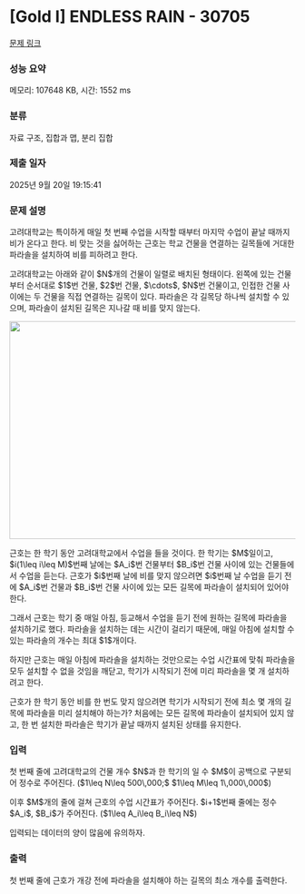 # [Gold I] ENDLESS RAIN - 30705 

[문제 링크](https://www.acmicpc.net/problem/30705) 

### 성능 요약

메모리: 107648 KB, 시간: 1552 ms

### 분류

자료 구조, 집합과 맵, 분리 집합

### 제출 일자

2025년 9월 20일 19:15:41

### 문제 설명

<p>고려대학교는 특이하게 매일 첫 번째 수업을 시작할 때부터 마지막 수업이 끝날 때까지 비가 온다고 한다. 비 맞는 것을 싫어하는 근호는 학교 건물을 연결하는 길목들에 거대한 파라솔을 설치하여 비를 피하려고 한다.</p>

<p>고려대학교는 아래와 같이 $N$개의 건물이 일렬로 배치된 형태이다. 왼쪽에 있는 건물부터 순서대로 $1$번 건물, $2$번 건물, $\cdots$, $N$번 건물이고, 인접한 건물 사이에는 두 건물을 직접 연결하는 길목이 있다. 파라솔은 각 길목당 하나씩 설치할 수 있으며, 파라솔이 설치된 길목은 지나갈 때 비를 맞지 않는다.</p>

<p style="text-align: center;"><img alt="" src="https://u.acmicpc.net/bc73471f-bfc4-4f61-967e-cac83afc6df8/ER.png" style="width: 1024px; height: 384px;"></p>

<p>근호는 한 학기 동안 고려대학교에서 수업을 들을 것이다. 한 학기는 $M$일이고, $i(1\leq i\leq M)$번째 날에는 $A_i$번 건물부터 $B_i$번 건물 사이에 있는 건물들에서 수업을 듣는다. 근호가 $i$번째 날에 비를 맞지 않으려면 $i$번째 날 수업을 듣기 전에 $A_i$번 건물과 $B_i$번 건물 사이에 있는 모든 길목에 파라솔이 설치되어 있어야 한다.</p>

<p>그래서 근호는 학기 중 매일 아침, 등교해서 수업을 듣기 전에 원하는 길목에 파라솔을 설치하기로 했다. 파라솔을 설치하는 데는 시간이 걸리기 때문에, 매일 아침에 설치할 수 있는 파라솔의 개수는 최대 $1$개이다.</p>

<p>하지만 근호는 매일 아침에 파라솔을 설치하는 것만으로는 수업 시간표에 맞춰 파라솔을 모두 설치할 수 없을 것임을 깨닫고, 학기가 시작되기 전에 미리 파라솔을 몇 개 설치하려고 한다.</p>

<p>근호가 한 학기 동안 비를 한 번도 맞지 않으려면 학기가 시작되기 전에 최소 몇 개의 길목에 파라솔을 미리 설치해야 하는가? 처음에는 모든 길목에 파라솔이 설치되어 있지 않고, 한 번 설치한 파라솔은 학기가 끝날 때까지 설치된 상태를 유지한다.</p>

### 입력 

 <p>첫 번째 줄에 고려대학교의 건물 개수 $N$과 한 학기의 일 수 $M$이 공백으로 구분되어 정수로 주어진다. ($1\leq N\leq 500\,000;$ $1\leq M\leq 1\,000\,000$)</p>

<p>이후 $M$개의 줄에 걸쳐 근호의 수업 시간표가 주어진다. $i+1$번째 줄에는 정수 $A_i$, $B_i$가 주어진다. ($1\leq A_i\leq B_i\leq N$)</p>

<p>입력되는 데이터의 양이 많음에 유의하자.</p>

### 출력 

 <p>첫 번째 줄에 근호가 개강 전에 파라솔을 설치해야 하는 길목의 최소 개수를 출력한다.</p>

